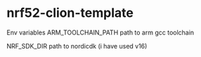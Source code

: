 # nrf52-clion-template
Env variables 
ARM_TOOLCHAIN_PATH  path to arm gcc toolchain

NRF_SDK_DIR path to nordicdk (i have used v16)
